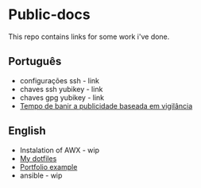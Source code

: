# Public-docs

This repo contains links for some work i've done.

## Português
- configurações ssh - link
- chaves ssh yubikey - link
- chaves gpg yubikey - link
- [Tempo de banir a publicidade baseada em vigilância](https://github.com/zcavaleiro/tempo-de-banir-a-publicidade-baseada-em-vigilancia)

## English
- Instalation of AWX - wip
- [My dotfiles](https://github.com/zcavaleiro/.dotfiles)
- [Portfolio example](https://zcavaleiro.github.io/) 
- ansible - wip
